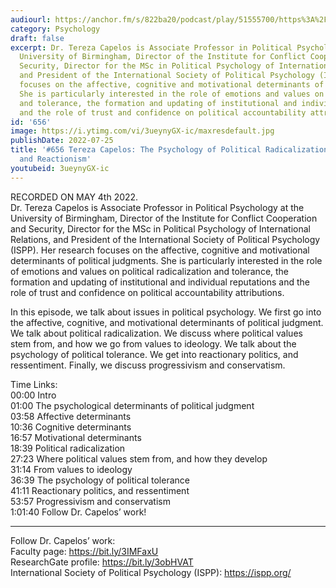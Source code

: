 ```yaml
---
audiourl: https://anchor.fm/s/822ba20/podcast/play/51555700/https%3A%2F%2Fd3ctxlq1ktw2nl.cloudfront.net%2Fstaging%2F2022-4-5%2Fa01d4e3a-a33e-3c4d-6b31-3000fd4c16b7.m4a
category: Psychology
draft: false
excerpt: Dr. Tereza Capelos is Associate Professor in Political Psychology at the
  University of Birmingham, Director of the Institute for Conflict Cooperation and
  Security, Director for the MSc in Political Psychology of International Relations,
  and President of the International Society of Political Psychology (ISPP). Her research
  focuses on the affective, cognitive and motivational determinants of political judgments.
  She is particularly interested in the role of emotions and values on political radicalization
  and tolerance, the formation and updating of institutional and individual reputations
  and the role of trust and confidence on political accountability attributions.
id: '656'
image: https://i.ytimg.com/vi/3ueynyGX-ic/maxresdefault.jpg
publishDate: 2022-07-25
title: '#656 Tereza Capelos: The Psychology of Political Radicalization, Tolerance,
  and Reactionism'
youtubeid: 3ueynyGX-ic
---
```

<div class="timelinks">

RECORDED ON MAY 4th 2022.  
Dr. Tereza Capelos is Associate Professor in Political Psychology at the University of Birmingham, Director of the Institute for Conflict Cooperation and Security, Director for the MSc in Political Psychology of International Relations, and President of the International Society of Political Psychology (ISPP). Her research focuses on the affective, cognitive and motivational determinants of political judgments. She is particularly interested in the role of emotions and values on political radicalization and tolerance, the formation and updating of institutional and individual reputations and the role of trust and confidence on political accountability attributions.

In this episode, we talk about issues in political psychology. We first go into the affective, cognitive, and motivational determinants of political judgment. We talk about political radicalization. We discuss where political values stem from, and how we go from values to ideology. We talk about the psychology of political tolerance. We get into reactionary politics, and ressentiment. Finally, we discuss progressivism and conservatism.

Time Links:  
<time>00:00</time> Intro  
<time>01:00</time> The psychological determinants of political judgment  
<time>03:58</time> Affective determinants  
<time>10:36</time> Cognitive determinants  
<time>16:57</time> Motivational determinants  
<time>18:39</time> Political radicalization  
<time>27:23</time> Where political values stem from, and how they develop  
<time>31:14</time> From values to ideology  
<time>36:39</time> The psychology of political tolerance  
<time>41:11</time> Reactionary politics, and ressentiment  
<time>53:57</time> Progressivism and conservatism  
<time>1:01:40</time> Follow Dr. Capelos’ work!

---

Follow Dr. Capelos’ work:  
Faculty page: https://bit.ly/3IMFaxU  
ResearchGate profile: https://bit.ly/3obHVAT  
International Society of Political Psychology (ISPP): https://ispp.org/
</div>

